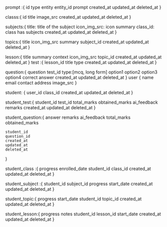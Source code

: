 prompt :{
    id
    type
    entity
    entity_id
    prompt
    created_at
    updated_at
    deleted_at
}

classs:{
    id
    title
    image_src
    created_at
    updated_at
    deleted_at
}

subjects:{
    title: title of the subject
    icon_img_src: icon
    summary
    class_id: class has subjects
    created_at
    updated_at
    deleted_at
}

topics:{
    title
    icon_img_src
    summary
    subject_id
    created_at
    updated_at
    deleted_at
}

lesson:{
    title
    summary
    context
    icon_img_src
    topic_id
    created_at
    updated_at
    deleted_at
}
test :{
    lesson_id
    title
    type
    created_at
    updated_at
    deleted_at
}

question:{
    question
    test_id
    type:[mcq, long form]
    option1
    option2
    option3
    option4
    correct answer 
    created_at
    updated_at
    deleted_at
}
user {
    name
    email
    contact
    address
    image_src
}

student: {
    user_id
    class_id
    created_at
    updated_at
    deleted_at
}

<!-- student attempted a test -->
student_test:{
    student_id
    test_id
    total_marks
    obtained_marks
    ai_feedback
    remarks
    created_at
    updated_at
    deleted_at
}

student_question:{
    answer
    remarks <!-- for teacher to provide feedback to student -->
    ai_feedback
    total_marks
    obtained_marks

    student_id
    question_id
    created_at
    updated_at
    deleted_at
}

student_class
 :{
    progress
    enrolled_date
    student_id
    class_id
    created_at
    updated_at
    deleted_at
}

student_subject
 :{
    student_id
    subject_id
    progress
    start_date
    created_at
    updated_at
    deleted_at
}

student_topic:{
   progress
    start_date
   student_id
   topic_id
    created_at
    updated_at
    deleted_at
}

student_lesson:{
   progress
   notes
   student_id
   lesson_id
    start_date
    created_at
    updated_at
    deleted_at
}
